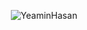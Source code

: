<p align="center">
  <img src="https://github-readme-stats.vercel.app/api/top-langs?username=YeaminHasan&show_icons=true&locale=en&layout=compact" alt="YeaminHasan" />
</p>
